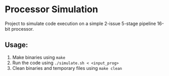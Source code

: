 # Processor Simulation

Project to simulate code execution on a simple 2-issue 5-stage pipeline 16-bit processor.

## Usage:

1. Make binaries using ```make```
2. Run the code using ```./simulate.sh < <input_prog>```
3. Clean binaries and temporary files using ```make clean``` 
